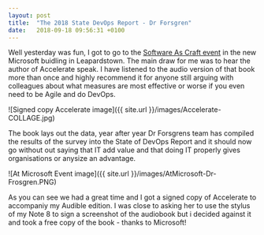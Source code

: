 ```yaml
---
layout: post
title:  "The 2018 State DevOps Report - Dr Forsgren"
date:   2018-09-18 09:56:31 +0100
---
```


Well yesterday was fun, I got to go to the [Software As Craft event](https://www.microsoftevents.com/profile/form/index.cfm?PKformID=0x480603296e6) in the new Microsoft buidling in Leapardstown. The main draw for me was to hear the author of Accelerate speak. I have listened to the audio version of that book more than once and highly recommend it for anyone still arguing with colleagues about what measures are most effective or worse if you even need to be Agile and do DevOps. 

![Signed copy Accelerate image]({{ site.url }}/images/Accelerate-COLLAGE.jpg)

The book lays out the data, year after year Dr Forsgrens team has compiled the results of the survey into the State of DevOps Report and it should now go without out saying that IT add value and that doing IT properly gives organisations or anysize an advantage.

![At Microsoft Event image]({{ site.url }}/images/AtMicrosoft-Dr-Frosgren.PNG)

As you can see we had a great time and I got a signed copy of Accelerate to accompaniy my Audible edition. I was close to asking her to use the stylus of my Note 8 to sign a screenshot of the audiobook but i decided against it and took a free copy of the book - thanks to Microsoft!